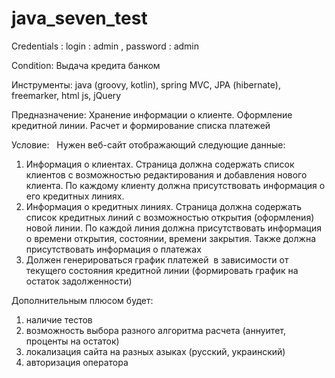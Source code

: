 # java_seven_test

Credentials : login : admin , password : admin

Condition:
Выдача кредита банком

Инструменты: java (groovy, kotlin), spring MVC, JPA (hibernate), freemarker, html js, jQuery

Предназначение: Хранение информации о клиенте. Оформление кредитной линии. Расчет и формирование списка платежей 

Условие:  
Нужен веб-сайт отображающий следующие данные:
1. Информация о клиентах. Страница должна содержать список клиентов с возможностью редактирования и добавления нового клиента. По каждому клиенту должна присутствовать информация о его кредитных линиях.
2. Информация о кредитных линиях. Страница должна содержать список кредитных линий с возможностью открытия (оформления) новой линии. По каждой линия должна присутствовать информация о времени открытия, состоянии, времени закрытия. Также должна присутствовать информация о платежах
3. Должен генерироваться график платежей  в зависимости от текущего состояния кредитной линии (формировать график на остаток задолженности)

Дополнительным плюсом будет:
1. наличие тестов
2. возможность выбора разного алгоритма расчета (аннуитет, проценты на остаток)
3. локализация сайта на разных азыках (русский, украинский)
4. авторизация оператора
